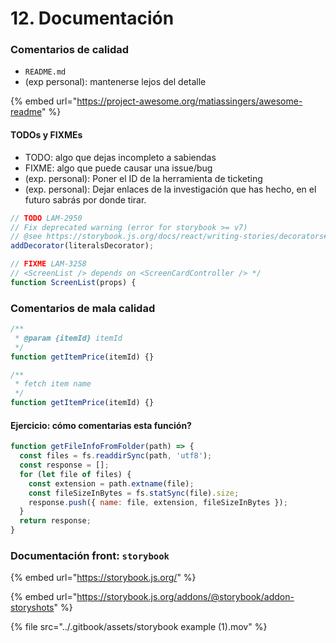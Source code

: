 # 12. Documentación

### Comentarios de calidad

* `README.md`
* (exp personal): mantenerse lejos del detalle

{% embed url="https://project-awesome.org/matiassingers/awesome-readme" %}

#### TODOs y FIXMEs

* TODO: algo que dejas incompleto a sabiendas
* FIXME: algo que puede causar una issue/bug
* (exp. personal): Poner el ID de la herramienta de ticketing
* (exp. personal): Dejar enlaces de la investigación que has hecho, en el futuro sabrás por donde tirar.

```javascript
// TODO LAM-2950
// Fix deprecated warning (error for storybook >= v7)
// @see https://storybook.js.org/docs/react/writing-stories/decorators#global-decorators
addDecorator(literalsDecorator);
```

```javascript
// FIXME LAM-3258
// <ScreenList /> depends on <ScreenCardController /> */
function ScreenList(props) {
```

### Comentarios de mala calidad

```javascript
/**
 * @param {itemId} itemId
 */
function getItemPrice(itemId) {}
```

```javascript
/**
 * fetch item name
 */
function getItemPrice(itemId) {}
```

#### Ejercicio: cómo comentarias esta función?

```javascript
function getFileInfoFromFolder(path) => {
  const files = fs.readdirSync(path, 'utf8');
  const response = [];
  for (let file of files) {
    const extension = path.extname(file);
    const fileSizeInBytes = fs.statSync(file).size;
    response.push({ name: file, extension, fileSizeInBytes });
  }
  return response;
}
```

### Documentación front: `storybook`

{% embed url="https://storybook.js.org/" %}

{% embed url="https://storybook.js.org/addons/@storybook/addon-storyshots" %}

{% file src="../.gitbook/assets/storybook example (1).mov" %}

